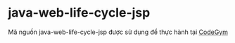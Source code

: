 # java-web-life-cycle-jsp
Mã nguồn java-web-life-cycle-jsp được sử dụng để thực hành tại [CodeGym](https://codegym.vn)
